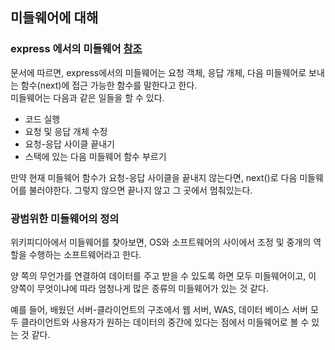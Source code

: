 ## 미들웨어에 대해
### express 에서의 미들웨어 [참조](https://expressjs.com/en/guide/using-middleware.html)
문서에 따르면, express에서의 미들웨어는 요청 객체, 응답 개체, 다음 미들웨어로 보내는 함수(next)에 접근 가능한 함수를 말한다고 한다.  
미들웨어는 다음과 같은 일들을 할 수 있다.  
- 코드 실행
- 요청 및 응답 개체 수정
- 요청-응답 사이클 끝내기
- 스택에 있는 다음 미들웨어 함수 부르기

만약 현재 미들웨어 함수가 요청-응답 사이클을 끝내지 않는다면, next()로 다음 미들웨어를 불러야한다. 그렇지 않으면 끝나지 않고 그 곳에서 멈춰있는다.  

### 광범위한 미들웨어의 정의
위키피디아에서 미들웨어를 찾아보면, OS와 소프트웨어의 사이에서 조정 및 중개의 역할을 수행하는 소프트웨어라고 한다.  

양 쪽의 무언가를 연결하여 데이터를 주고 받을 수 있도록 하면 모두 미들웨어이고, 이 양쪽이 무엇이냐에 따라 엄청나게 많은 종류의 미들웨어가 있는 것 같다.  

예를 들어, 배웠던 서버-클라이언트의 구조에서 웹 서버, WAS, 데이터 베이스 서버 모두 클라이언트와 사용자가 원하는 데이터의 중간에 있다는 점에서 미들웨어로 볼 수 있는 것 같다. 
